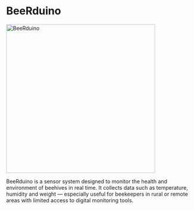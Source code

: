 # BeeRduino

<img src="https://github.com/user-attachments/assets/f67fd0d1-dd92-4d45-b6be-9ea535b3ac1a" alt="BeeRduino" width="400"/>

BeeRduino is a sensor system designed to monitor the health and environment of beehives in real time. It collects data such as temperature, humidity and weight — especially useful for beekeepers in rural or remote areas with limited access to digital monitoring tools.
